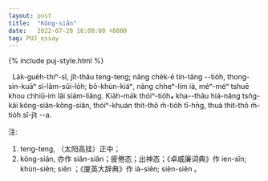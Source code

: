 ```yaml
---
layout: post
title:  "Kông-siân"
date:   2022-07-28 16:00:00 +0800
tag: PUJ_essay
---
```


{% include puj-style.html %}

&nbsp;&nbsp;La̍k-gue̍h-thiⁿ-sî, jît-thâu teng-teng; nâng che̍k-ē tín-tăng --tio̍h, thong-sin-kuāⁿ sì-lâm-sûi-lo̍h; bô-khùn-kiáⁿ, nâng chheⁿ-lím ià, méⁿ-méⁿ tshuē khou chhiū-im lâi siám-liâng. Kia̍h-ma̍k thóiⁿ-tio̍h⁎ kha--thâu hiá-nâng tsn̂g-kâi kông-siân-kông-siân, thóiⁿ-khuán thit-thô m̆-tio̍h tī-hn̄g, thuà thit-thô m̆-tio̍h sî-jît --a.


注:
1. teng-teng, （太阳高挂）正中；
2. kông-siân, 亦作 siân-siân；疲倦态；出神态；《卓威廉词典》作 ien-sîn; khùn-siên; siên ；《厦英大辞典》作 ià-siēn; siēn-siēn 。

